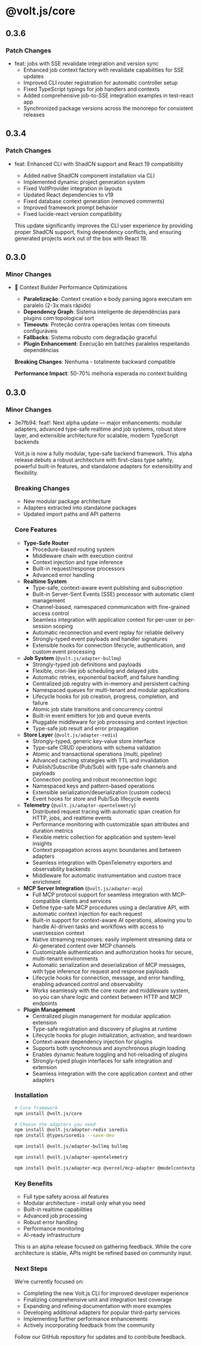 # @volt.js/core

## 0.3.6

### Patch Changes

- feat: jobs with SSE revalidate integration and version sync
  - Enhanced job context factory with revalidate capabilities for SSE updates
  - Improved CLI router registration for automatic controller setup
  - Fixed TypeScript typings for job handlers and contexts
  - Added comprehensive job-to-SSE integration examples in test-react app
  - Synchronized package versions across the monorepo for consistent releases

## 0.3.4

### Patch Changes

- feat: Enhanced CLI with ShadCN support and React 19 compatibility
  - Added native ShadCN component installation via CLI
  - Implemented dynamic project generation system
  - Fixed VoltProvider integration in layouts
  - Updated React dependencies to v19
  - Fixed database context generation (removed comments)
  - Improved framework prompt behavior
  - Fixed lucide-react version compatibility

  This update significantly improves the CLI user experience by providing proper ShadCN support, fixing dependency conflicts, and ensuring generated projects work out of the box with React 19.

## 0.3.0

### Minor Changes

- 🚀 Context Builder Performance Optimizations
  - **Paralelização**: Context creation e body parsing agora executam em paralelo (2-3x mais rápido)
  - **Dependency Graph**: Sistema inteligente de dependências para plugins com topological sort
  - **Timeouts**: Proteção contra operações lentas com timeouts configuráveis
  - **Fallbacks**: Sistema robusto com degradação graceful
  - **Plugin Enhancement**: Execução em batches paralelos respeitando dependências

  **Breaking Changes**: Nenhuma - totalmente backward compatible

  **Performance Impact**: 50-70% melhoria esperada no context building

## 0.3.0

### Minor Changes

- 3e7fb94: feat!: Next alpha update — major enhancements: modular adapters, advanced type-safe realtime and job systems, robust store layer, and extensible architecture for scalable, modern TypeScript backends

  Volt.js is now a fully modular, type-safe backend framework. This alpha release debuts a robust architecture with first-class type safety, powerful built-in features, and standalone adapters for extensibility and flexibility.

  ### Breaking Changes
  - New modular package architecture
  - Adapters extracted into standalone packages
  - Updated import paths and API patterns

  ### Core Features
  - **Type-Safe Router**
    - Procedure-based routing system
    - Middleware chain with execution control
    - Context injection and type inference
    - Built-in request/response processors
    - Advanced error handling
  - **Realtime System**
    - Type-safe, context-aware event publishing and subscription
    - Built-in Server-Sent Events (SSE) processor with automatic client management
    - Channel-based, namespaced communication with fine-grained access control
    - Seamless integration with application context for per-user or per-session scoping
    - Automatic reconnection and event replay for reliable delivery
    - Strongly-typed event payloads and handler signatures
    - Extensible hooks for connection lifecycle, authentication, and custom event processing
  - **Job System** (`@volt.js/adapter-bullmq`)
    - Strongly-typed job definitions and payloads
    - Flexible, cron-like job scheduling and delayed jobs
    - Automatic retries, exponential backoff, and failure handling
    - Centralized job registry with in-memory and persistent caching
    - Namespaced queues for multi-tenant and modular applications
    - Lifecycle hooks for job creation, progress, completion, and failure
    - Atomic job state transitions and concurrency control
    - Built-in event emitters for job and queue events
    - Pluggable middleware for job processing and context injection
    - Type-safe job result and error propagation
  - **Store Layer** (`@volt.js/adapter-redis`)
    - Strongly-typed, generic key-value store interface
    - Type-safe CRUD operations with schema validation
    - Atomic and transactional operations (multi, pipeline)
    - Advanced caching strategies with TTL and invalidation
    - Publish/Subscribe (Pub/Sub) with type-safe channels and payloads
    - Connection pooling and robust reconnection logic
    - Namespaced keys and pattern-based operations
    - Extensible serialization/deserialization (custom codecs)
    - Event hooks for store and Pub/Sub lifecycle events
  - **Telemetry** (`@volt.js/adapter-opentelemetry`)
    - Distributed request tracing with automatic span creation for HTTP, jobs, and realtime events
    - Performance monitoring with customizable span attributes and duration metrics
    - Flexible metric collection for application and system-level insights
    - Context propagation across async boundaries and between adapters
    - Seamless integration with OpenTelemetry exporters and observability backends
    - Middleware for automatic instrumentation and custom trace enrichment
  - **MCP Server Integration** (`@volt.js/adapter-mcp`)
    - Full MCP protocol support for seamless integration with MCP-compatible clients and services
    - Define type-safe MCP procedures using a declarative API, with automatic context injection for each request
    - Built-in support for context-aware AI operations, allowing you to handle AI-driven tasks and workflows with access to user/session context
    - Native streaming responses: easily implement streaming data or AI-generated content over MCP channels
    - Customizable authentication and authorization hooks for secure, multi-tenant environments
    - Automatic serialization and deserialization of MCP messages, with type inference for request and response payloads
    - Lifecycle hooks for connection, message, and error handling, enabling advanced control and observability
    - Works seamlessly with the core router and middleware system, so you can share logic and context between HTTP and MCP endpoints
  - **Plugin Management**
    - Centralized plugin management for modular application extension
    - Type-safe registration and discovery of plugins at runtime
    - Lifecycle hooks for plugin initialization, activation, and teardown
    - Context-aware dependency injection for plugins
    - Supports both synchronous and asynchronous plugin loading
    - Enables dynamic feature toggling and hot-reloading of plugins
    - Strongly-typed plugin interfaces for safe integration and extension
    - Seamless integration with the core application context and other adapters

  ### Installation

  ```bash
  # Core framework
  npm install @volt.js/core

  # Choose the adapters you need
  npm install @volt.js/adapter-redis ioredis
  npm install @types/ioredis --save-dev

  npm install @volt.js/adapter-bullmq bullmq

  npm install @volt.js/adapter-opentelemetry

  npm install @volt.js/adapter-mcp @vercel/mcp-adapter @modelcontextprotocol/sdk
  ```

  ### Key Benefits
  - Full type safety across all features
  - Modular architecture - install only what you need
  - Built-in realtime capabilities
  - Advanced job processing
  - Robust error handling
  - Performance monitoring
  - AI-ready infrastructure

  This is an alpha release focused on gathering feedback. While the core architecture is stable, APIs might be refined based on community input.

  ### Next Steps

  We're currently focused on:
  - Completing the new Volt.js CLI for improved developer experience
  - Finalizing comprehensive unit and integration test coverage
  - Expanding and refining documentation with more examples
  - Developing additional adapters for popular third-party services
  - Implementing further performance enhancements
  - Actively incorporating feedback from the community

  Follow our GitHub repository for updates and to contribute feedback.
